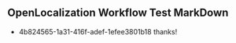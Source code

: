 ## OpenLocalization Workflow Test MarkDown
* 4b824565-1a31-416f-adef-1efee3801b18 thanks!

<!--HONumber=Aug16_HO3-->


